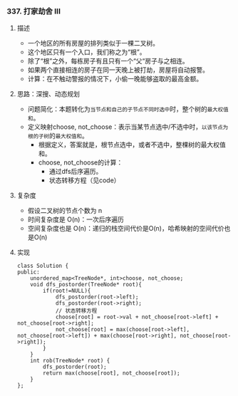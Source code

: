

### 337. 打家劫舍 III
1. 描述
    - 一个地区的所有房屋的排列类似于一棵二叉树。
    - 这个地区只有一个入口，我们称之为“根”。
    - 除了“根”之外，每栋房子有且只有一个“父“房子与之相连。
    - 如果两个直接相连的房子在同一天晚上被打劫，房屋将自动报警。
    - 计算：在不触动警报的情况下，小偷一晚能够盗取的最高金额。

2. 思路：深搜、动态规划
    - 问题简化：本题转化为`当节点和自己的子节点不同时选中`时，整个树的`最大权值和`。    
    - 定义映射choose, not_choose：表示当某节点选中/不选中时，`以该节点为根的子树`的`最大权值和`。
        - 根据定义，答案就是，根节点选中，或者不选中，整棵树的最大权值和。
        - choose, not_choose的计算：
            - 通过dfs后序遍历。
            - 状态转移方程（见code）
3. 复杂度
    - 假设二叉树的节点个数为 n
    - 时间复杂度是 O(n)：一次后序遍历
    - 空间复杂度也是 O(n)：递归的栈空间代价是O(n)，哈希映射的空间代价也是O(n)

4. 实现
    ```
    class Solution {
    public:
        unordered_map<TreeNode*, int>choose, not_choose;    
        void dfs_postorder(TreeNode* root){
            if(root!=NULL){
                dfs_postorder(root->left);
                dfs_postorder(root->right);
                // 状态转移方程
                choose[root] = root->val + not_choose[root->left] + not_choose[root->right];
                not_choose[root] = max(choose[root->left], not_choose[root->left]) + max(choose[root->right], not_choose[root->right]);
            }
        }
        int rob(TreeNode* root) {        
            dfs_postorder(root);        
            return max(choose[root], not_choose[root]);
        }
    };
    ```

